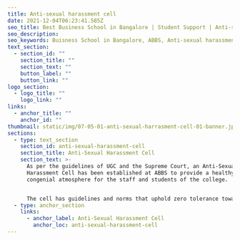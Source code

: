 ```yaml
---
title: Anti-sexual harassment cell
date: 2021-12-04T06:23:41.585Z
seo_title: Best Business School in Bangalore | Student Support | Anti-sexual harassment cell
seo_description: 
seo_keywords: Buisness School in Bangalore, ABBS, Anti-sexual harassment cell
text_section:
  - section_id: ""
    section_title: ""
    section_text: ""
    button_label: ""
    button_link: ""
logo_section:
  - logo_title: ""
    logo_link: ""
links:
  - anchor_title: ""
    anchor_id: ""
thumbnail: static/img/07-05-01-anti-sexual-harrasment-cell-01-banner.jpg
sections:
  - type: text_section
    section_id: anti-sexual-harassment-cell
    section_title: Anti-Sexual Harassment Cell
    section_text: >-
      As per the guidelines of UGC and the Supreme Court, an Anti-Sexual
      Harassment Cell has been established at ABBS to provide a healthy and
      congenial atmosphere for the staff and students of the college. 


      The cell has guidelines and norms that uphold zero tolerance towards sexual harassment. The cell promotes measures aimed at achieving gender equality, removing gender bias, preventing sexual harassment and other acts of gender-based violence by organizing awareness programmes and campaigns for the benefit of all members of the college.
  - type: anchor_section
    links:
      - anchor_label: Anti-Sexual Harassment Cell
        anchor_loc: anti-sexual-harassment-cell
---
```

